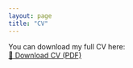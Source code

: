```yaml
---
layout: page
title: "CV"
---
```


You can download my full CV here:  
[📄 Download CV (PDF)](/assets/CV.pdf)
